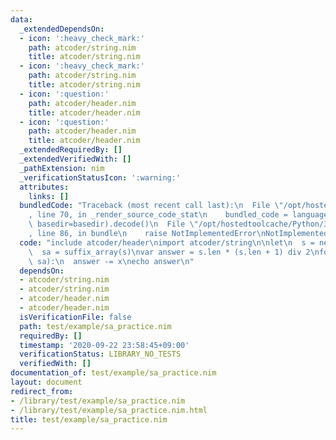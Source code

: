 ```yaml
---
data:
  _extendedDependsOn:
  - icon: ':heavy_check_mark:'
    path: atcoder/string.nim
    title: atcoder/string.nim
  - icon: ':heavy_check_mark:'
    path: atcoder/string.nim
    title: atcoder/string.nim
  - icon: ':question:'
    path: atcoder/header.nim
    title: atcoder/header.nim
  - icon: ':question:'
    path: atcoder/header.nim
    title: atcoder/header.nim
  _extendedRequiredBy: []
  _extendedVerifiedWith: []
  _pathExtension: nim
  _verificationStatusIcon: ':warning:'
  attributes:
    links: []
  bundledCode: "Traceback (most recent call last):\n  File \"/opt/hostedtoolcache/Python/3.8.5/x64/lib/python3.8/site-packages/onlinejudge_verify/documentation/build.py\"\
    , line 70, in _render_source_code_stat\n    bundled_code = language.bundle(stat.path,\
    \ basedir=basedir).decode()\n  File \"/opt/hostedtoolcache/Python/3.8.5/x64/lib/python3.8/site-packages/onlinejudge_verify/languages/nim.py\"\
    , line 86, in bundle\n    raise NotImplementedError\nNotImplementedError\n"
  code: "include atcoder/header\nimport atcoder/string\n\nlet\n  s = nextString()\n\
    \  sa = suffix_array(s)\nvar answer = s.len * (s.len + 1) div 2\nfor x in lcp_array(s,\
    \ sa):\n  answer -= x\necho answer\n"
  dependsOn:
  - atcoder/string.nim
  - atcoder/string.nim
  - atcoder/header.nim
  - atcoder/header.nim
  isVerificationFile: false
  path: test/example/sa_practice.nim
  requiredBy: []
  timestamp: '2020-09-22 23:58:45+09:00'
  verificationStatus: LIBRARY_NO_TESTS
  verifiedWith: []
documentation_of: test/example/sa_practice.nim
layout: document
redirect_from:
- /library/test/example/sa_practice.nim
- /library/test/example/sa_practice.nim.html
title: test/example/sa_practice.nim
---
```

